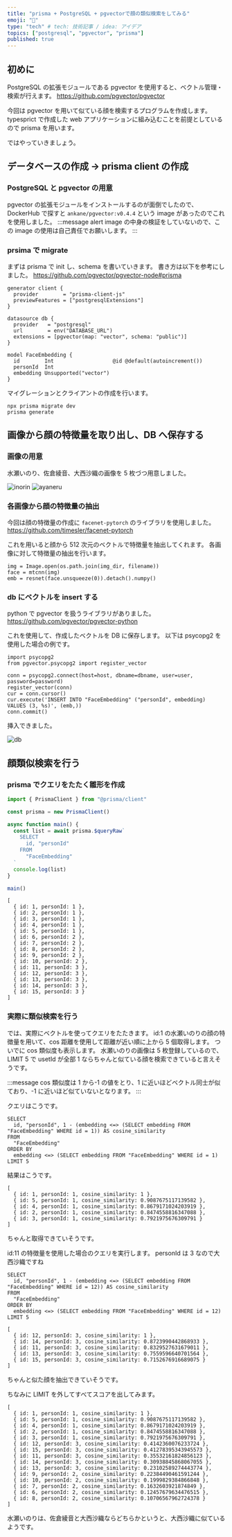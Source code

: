 ```yaml
---
title: "prisma + PostgreSQL + pgvectorで顔の類似検索をしてみる"
emoji: "👩"
type: "tech" # tech: 技術記事 / idea: アイデア
topics: ["postgresql", "pgvector", "prisma"]
published: true
---
```


## 初めに

PostgreSQL の拡張モジュールである pgvector を使用すると、ベクトル管理・検索が行えます。
https://github.com/pgvector/pgvector

今回は pgvector を用いて似ている顔を検索するプログラムを作成します。
typesprict で作成した web アプリケーションに組み込むことを前提としているので prisma を用います。

ではやっていきましょう。

## データベースの作成 → prisma client の作成

### PostgreSQL と pgvector の用意

pgvector の拡張モジュールをインストールするのが面倒でしたので、
DockerHub で探すと `ankane/pgvector:v0.4.4` という image があったのでこれを使用しました。
:::message alert
image の中身の検証をしていないので、この image の使用は自己責任でお願いします。
:::

### prsima で migrate

まずは prisma で init し、schema を書いていきます。
書き方は以下を参考にしました。
https://github.com/pgvector/pgvector-node#prisma

```:schema.prisma
generator client {
  provider        = "prisma-client-js"
  previewFeatures = ["postgresqlExtensions"]
}

datasource db {
  provider   = "postgresql"
  url        = env("DATABASE_URL")
  extensions = [pgvector(map: "vector", schema: "public")]
}

model FaceEmbedding {
  id        Int                   @id @default(autoincrement())
  personId  Int
  embedding Unsupported("vector")
}
```

マイグレーションとクライアントの作成を行います。

```
npx prisma migrate dev
prisma generate
```

## 画像から顔の特徴量を取り出し、DB へ保存する

### 画像の用意

水瀬いのり、佐倉綾音、大西沙織の画像を 5 枚づつ用意しました。

![inorin](/images/4d81aba89b626a/inorin.png)
![ayaneru](/images/4d81aba89b626a/ayaneru.png)

### 各画像から顔の特徴量の抽出

今回は顔の特徴量の作成に `facenet-pytorch` のライブラリを使用しました。
https://github.com/timesler/facenet-pytorch

これを用いると顔から 512 次元のベクトルで特徴量を抽出してくれます。
各画像に対して特徴量の抽出を行います。

```python:
img = Image.open(os.path.join(img_dir, filename))
face = mtcnn(img)
emb = resnet(face.unsqueeze(0)).detach().numpy()
```

### db にベクトルを insert する

python で pgvector を扱うライブラリがありました。
https://github.com/pgvector/pgvector-python

これを使用して、作成したベクトルを DB に保存します。
以下は psycopg2 を使用した場合の例です。

```python:
import psycopg2
from pgvector.psycopg2 import register_vector

conn = psycopg2.connect(host=host, dbname=dbname, user=user, password=password)
register_vector(conn)
cur = conn.cursor()
cur.execute('INSERT INTO "FaceEmbedding" ("personId", embedding) VALUES (3, %s)', (emb,))
conn.commit()
```

挿入できました。

![db](/images/4d81aba89b626a/db.png)

## 顔類似検索を行う

### prisma でクエリをたたく雛形を作成

```ts:main.ts
import { PrismaClient } from "@prisma/client"

const prisma = new PrismaClient()

async function main() {
  const list = await prisma.$queryRaw`
    SELECT
      id, "personId"
    FROM
      "FaceEmbedding"
  `
  console.log(list)
}

main()
```

```:出力
[
  { id: 1, personId: 1 },
  { id: 2, personId: 1 },
  { id: 3, personId: 1 },
  { id: 4, personId: 1 },
  { id: 5, personId: 1 },
  { id: 6, personId: 2 },
  { id: 7, personId: 2 },
  { id: 8, personId: 2 },
  { id: 9, personId: 2 },
  { id: 10, personId: 2 },
  { id: 11, personId: 3 },
  { id: 12, personId: 3 },
  { id: 13, personId: 3 },
  { id: 14, personId: 3 },
  { id: 15, personId: 3 }
]
```

### 実際に類似検索を行う

では、実際にベクトルを使ってクエリをたたきます。
id:1 の水瀬いのりの顔の特徴量を用いて、cos 距離を使用して距離が近い順に上から 5 個取得します。
ついでに cos 類似度も表示します。
水瀬いのりの画像は 5 枚登録しているので、 LIMIT 5 で usetId が全部 1 ならちゃんと似ている顔を検索できていると言えそうです。

:::message
cos 類似度は 1 から-1 の値をとり、1 に近いほどベクトル同士が似ており、-1 に近いほど似ていないとなります。
:::

クエリはこうです。

```sql:
SELECT
  id, "personId", 1 - (embedding <=> (SELECT embedding FROM "FaceEmbedding" WHERE id = 1)) AS cosine_similarity
FROM
  "FaceEmbedding"
ORDER BY
  embedding <=> (SELECT embedding FROM "FaceEmbedding" WHERE id = 1)
LIMIT 5
```

結果はこうです。

```
[
  { id: 1, personId: 1, cosine_similarity: 1 },
  { id: 5, personId: 1, cosine_similarity: 0.9087675117139582 },
  { id: 4, personId: 1, cosine_similarity: 0.8679171024203919 },
  { id: 2, personId: 1, cosine_similarity: 0.8474558816347088 },
  { id: 3, personId: 1, cosine_similarity: 0.7921975676309791 }
]
```

ちゃんと取得できていそうです。

id:11 の特徴量を使用した場合のクエリを実行します。
personId は 3 なので大西沙織ですね

```
SELECT
  id, "personId", 1 - (embedding <=> (SELECT embedding FROM "FaceEmbedding" WHERE id = 12)) AS cosine_similarity
FROM
  "FaceEmbedding"
ORDER BY
  embedding <=> (SELECT embedding FROM "FaceEmbedding" WHERE id = 12)
LIMIT 5
```

```
[
  { id: 12, personId: 3, cosine_similarity: 1 },
  { id: 14, personId: 3, cosine_similarity: 0.8723990442868933 },
  { id: 11, personId: 3, cosine_similarity: 0.8329527631679011 },
  { id: 13, personId: 3, cosine_similarity: 0.7559596640701564 },
  { id: 15, personId: 3, cosine_similarity: 0.7152676916689075 }
]
```

ちゃんと似た顔を抽出できていそうです。

ちなみに LIMIT を外してすべてスコアを出してみます。

```
[
  { id: 1, personId: 1, cosine_similarity: 1 },
  { id: 5, personId: 1, cosine_similarity: 0.9087675117139582 },
  { id: 4, personId: 1, cosine_similarity: 0.8679171024203919 },
  { id: 2, personId: 1, cosine_similarity: 0.8474558816347088 },
  { id: 3, personId: 1, cosine_similarity: 0.7921975676309791 },
  { id: 12, personId: 3, cosine_similarity: 0.4142360076233724 },
  { id: 15, personId: 3, cosine_similarity: 0.41278395343945573 },
  { id: 11, personId: 3, cosine_similarity: 0.35532161824856123 },
  { id: 14, personId: 3, cosine_similarity: 0.30938845868067055 },
  { id: 13, personId: 3, cosine_similarity: 0.23102589274443774 },
  { id: 9, personId: 2, cosine_similarity: 0.22384490461591244 },
  { id: 10, personId: 2, cosine_similarity: 0.1999829384866848 },
  { id: 7, personId: 2, cosine_similarity: 0.1632603921874849 },
  { id: 6, personId: 2, cosine_similarity: 0.12457679634476515 },
  { id: 8, personId: 2, cosine_similarity: 0.10706567962724378 }
]
```

水瀬いのりは、佐倉綾音と大西沙織ならどちらかというと、大西沙織に似ているようです。
